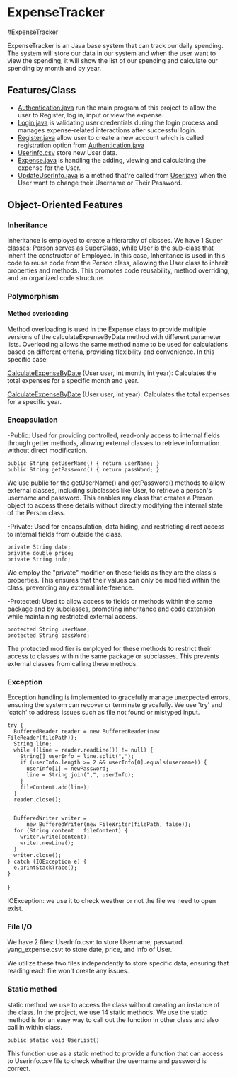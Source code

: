 # ExpenseTracker
#ExpenseTracker


ExpenseTracker is an Java base system that can track our daily spending. The system will store our data in our system and when the user want to view the spending, it will show the list of our spending and calculate our spending by month and by year.


## Features/Class

- [Authentication.java](https://github.com/KiengYang/ExpenseTracker/blob/main/Authenticate.java) run the main program of this project to allow the user to Register, log in, input or view the expense.
- [Login.java](https://github.com/KiengYang/ExpenseTracker/blob/main/Login.java) is validating user credentials during the login process and manages expense-related interactions after successful login.
- [Register.java](https://github.com/KiengYang/ExpenseTracker/blob/main/Register.java)  allow user to create a new account which is called registration option from [Authentication.java](https://github.com/KiengYang/ExpenseTracker/blob/main/Authenticate.java)
- [Userinfo.csv](https://github.com/KiengYang/ExpenseTracker/blob/main/UserInfo.csv) store new User data.
- [Expense.java](https://github.com/KiengYang/ExpenseTracker/blob/main/Expense.java) is handling the adding, viewing and calculating the expense for the User.
- [UpdateUserInfo.java](https://github.com/KiengYang/ExpenseTracker/blob/main/UpdateUserInfo.java) is a method that're called from [User.java](https://github.com/KiengYang/ExpenseTracker/blob/main/User.java) when the User want to change their Username or Their Password.



## Object-Oriented Features



### Inheritance

Inheritance is employed to create a hierarchy of classes. We have 1 Super classes:
Person serves as SuperClass, while User is the sub-class that inherit the constructor of Employee. In this case, Inheritance is used in this code to reuse code from the Person class, allowing the User class to inherit properties and methods. This promotes code reusability, method overriding, and an organized code structure.

### Polymorphism
#### Method overloading
Method overloading is used in the Expense class to provide multiple versions of the calculateExpenseByDate method with different parameter lists. Overloading allows the same method name to be used for calculations based on different criteria, providing flexibility and convenience. In this specific case:

[CalculateExpenseByDate](https://github.com/KiengYang/ExpenseTracker/blob/main/Expense.java) (User user, int month, int year):
Calculates the total expenses for a specific month and year.

[CalculateExpenseByDate](https://github.com/KiengYang/ExpenseTracker/blob/main/Expense.java) (User user, int year):
Calculates the total expenses for a specific year.

### Encapsulation

-Public: Used for providing controlled, read-only access to internal fields through getter methods, allowing external classes to retrieve information without direct modification.

    public String getUserName() { return userName; }
    public String getPassword() { return passWord; }

We use public for the getUserName() and getPassword() methods to allow external classes, including subclasses like User, to retrieve a person's username and password. This enables any class that creates a Person object to access these details without directly modifying the internal state of the Person class.

-Private: Used for encapsulation, data hiding, and restricting direct access to internal fields from outside the class.

    private String date;
    private double price;
    private String info;

We employ the "private" modifier on these fields as they are the class's properties. This ensures that their values can only be modified within the class, preventing any external interference.

-Protected: Used to allow access to fields or methods within the same package and by subclasses, promoting inheritance and code extension while maintaining restricted external access.

    protected String userName;
    protected String passWord;  

The protected modifier is employed for these methods to restrict their access to classes within the same package or subclasses. This prevents external classes from calling these methods.

### Exception
Exception handling is implemented to gracefully manage unexpected errors, ensuring the system can recover or terminate gracefully. We use 'try' and 'catch' to address issues such as file not found or mistyped input.

    try {
      BufferedReader reader = new BufferedReader(new FileReader(filePath));
      String line;
      while ((line = reader.readLine()) != null) {
        String[] userInfo = line.split(",");
        if (userInfo.length >= 2 && userInfo[0].equals(username)) {
          userInfo[1] = newPassword; 
          line = String.join(",", userInfo);
        }
        fileContent.add(line);
      }
      reader.close();


      BufferedWriter writer =
          new BufferedWriter(new FileWriter(filePath, false));
      for (String content : fileContent) {
        writer.write(content);
        writer.newLine();
      }
      writer.close();
    } catch (IOException e) {
      e.printStackTrace();
    }
  }

 IOException: we use it to check weather or not the file we need to open exist.

### File I/O
We have 2 files:
UserInfo.csv: to store Username, password.
yang_expense.csv: to store date, price, and info of User.


We utilize these two files independently to store specific data, ensuring that reading each file won't create any issues.

### Static method

static method we use to access the class without creating an instance of the class. In the project, we use 14 static methods. We use the static method is for an easy way to call out the function in other class and also call in within class.

    public static void UserList() 
This function use as a static method to provide a function that can access to Userinfo.csv file to check whether the username and password is correct.
